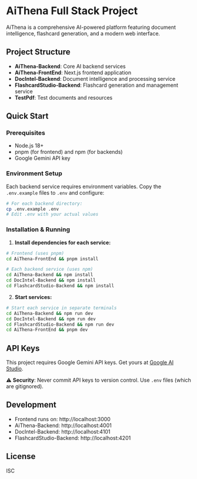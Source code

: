 # AiThena Full Stack Project

AiThena is a comprehensive AI-powered platform featuring document intelligence, flashcard generation, and a modern web interface.

## Project Structure

- **AiThena-Backend**: Core AI backend services
- **AiThena-FrontEnd**: Next.js frontend application  
- **DocIntel-Backend**: Document intelligence and processing service
- **FlashcardStudio-Backend**: Flashcard generation and management service
- **TestPdf**: Test documents and resources

## Quick Start

### Prerequisites
- Node.js 18+ 
- pnpm (for frontend) and npm (for backends)
- Google Gemini API key

### Environment Setup

Each backend service requires environment variables. Copy the `.env.example` files to `.env` and configure:

```bash
# For each backend directory:
cp .env.example .env
# Edit .env with your actual values
```

### Installation & Running

1. **Install dependencies for each service:**
```bash
# Frontend (uses pnpm)
cd AiThena-FrontEnd && pnpm install

# Each backend service (uses npm)
cd AiThena-Backend && npm install
cd DocIntel-Backend && npm install  
cd FlashcardStudio-Backend && npm install
```

2. **Start services:**
```bash
# Start each service in separate terminals
cd AiThena-Backend && npm run dev
cd DocIntel-Backend && npm run dev
cd FlashcardStudio-Backend && npm run dev
cd AiThena-FrontEnd && pnpm dev
```

## API Keys

This project requires Google Gemini API keys. Get yours at [Google AI Studio](https://aistudio.google.com/).

⚠️ **Security**: Never commit API keys to version control. Use `.env` files (which are gitignored).

## Development

- Frontend runs on: http://localhost:3000
- AiThena-Backend: http://localhost:4001
- DocIntel-Backend: http://localhost:4101  
- FlashcardStudio-Backend: http://localhost:4201

## License

ISC
